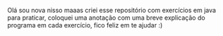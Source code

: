 Olá sou nova nisso maaas criei esse repositório com exercícios em java para praticar, coloquei uma anotação com uma breve explicação do programa em cada exercício, fico feliz em te ajudar :)
